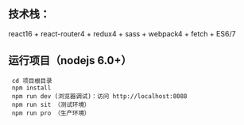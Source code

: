 ## 技术栈：
react16 + react-router4 + redux4 + sass + webpack4 + fetch + ES6/7
## 运行项目（nodejs 6.0+）
```
 cd 项目根目录
 npm install
 npm run dev (浏览器调试)：访问 http://localhost:8088
 npm run sit （测试环境）
 npm run pro （生产环境）
```
